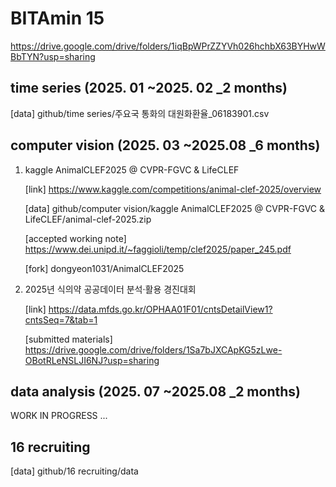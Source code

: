 # BITAmin 15
https://drive.google.com/drive/folders/1iqBpWPrZZYVh026hchbX63BYHwWBbTYN?usp=sharing
## time series (2025. 01 ~2025. 02 _2 months)
[data] github/time series/주요국 통화의 대원화환율_06183901.csv

## computer vision (2025. 03 ~2025.08 _6 months)
1. kaggle AnimalCLEF2025 @ CVPR-FGVC & LifeCLEF

   [link] https://www.kaggle.com/competitions/animal-clef-2025/overview

   [data] github/computer vision/kaggle AnimalCLEF2025 @ CVPR-FGVC & LifeCLEF/animal-clef-2025.zip

   [accepted working note] https://www.dei.unipd.it/~faggioli/temp/clef2025/paper_245.pdf

   [fork] dongyeon1031/AnimalCLEF2025
3. 2025년 식의약 공공데이터 분석·활용 경진대회
   
   [link] https://data.mfds.go.kr/OPHAA01F01/cntsDetailView1?cntsSeq=7&tab=1

   [submitted materials] https://drive.google.com/drive/folders/1Sa7bJXCApKG5zLwe-OBotRLeNSLJI6NJ?usp=sharing
## data analysis (2025. 07 ~2025.08 _2 months)
WORK IN PROGRESS ...

## 16 recruiting
[data] github/16 recruiting/data
